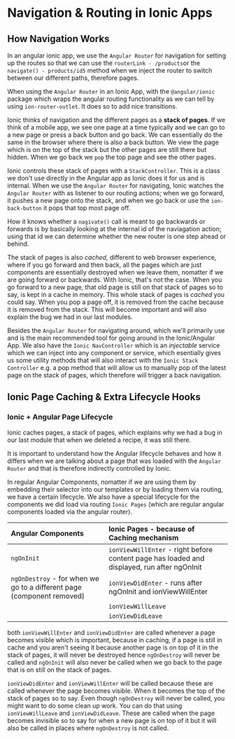 # Navigation & Routing in Ionic Apps

## How Navigation Works
In an angular ionic app, we use the `Angular Router` for navigation for setting up the routes so that we can use the `routerLink - /products`or the `navigate() - products/id5` method when we inject the router to switch between our different paths, therefore pages.

When using the `Angular Router` in an Ionic App, with the `@angular/ionic` package which wraps the angular routing functionality as we can tell by using `ion-router-outlet`. It does so to add nice transitions.

Ionic thinks of navigation and the different pages as a **stack of pages**. If we think of a mobile app, we see one page at a time typically and we can go to a new page or press a back button and go back. We can essentially do the same in the browser where there is also a back button. We view the page which is on the top of the stack but the other pages are still there but hidden. When we go back we `pop` the top page and see the other pages.

 Ionic controls these stack of pages with a `StackController`. This is a class we don't use directly in the Angular app as Ionic does it for us and is internal. When we use the `Angular Router` for navigating, Ionic watches the `Angular Router` with as listener to our routing actions; when we go forward, it pushes a new page onto the stack, and when we go back or use the `ion-back-button` it pops that top most page off.

 How it knows whether a `nagivate()` call is meant to go backwards or forwards is by basically looking at the internal id of the naviagation action; using that id we can determine whether the new router is one step ahead or behind.

 The stack of pages is also *cached*, different to web browser experience, where if you go forward and then back, all the pages which are just components are essentially destroyed when we leave them, nomatter if we are going forward or backwards. With Ionic, that's not the case. When you go forward to a new page, that old page is still on that stack of pages so to say, is kept in a cache in memory. This whole stack of pages is *cached* you could say. When you pop a page off, it is removed from the cache because it is removed from the stack. This will become important and will also explain the bug we had in our last modules.

 Besides the `Angular Router` for navigating around, which we'll primarily use and is the main recommended tool for going around in the Ionic/Angular App. We also have the `Ionic NavController` which is an *injectable* service which we can inject into any component or service, which esentially gives us some utility methods that will also interact with the `Ionic Stack Controller` e.g. a pop method that will allow us to manually pop of the latest page on the stack of pages, which therefore will trigger a back navigation.

 ## Ionic Page Caching & Extra Lifecycle Hooks
 ### Ionic + Angular Page Lifecycle
 Ionic caches pages, a stack of pages, which explains why we had a bug in our last module that when we deleted a recipe, it was still there.

 It is important to understand how the Angular lifecycle behaves and how it differs when we are talking about a page that was loaded with the `Angular Router` and that is therefore indirectly controlled by Ionic.

 In regular Angular Components, nomatter if we are using them by embedding their selector into our templates or by loading them via routing, we have a certain lifecycle. We also have a special lifecycle for the components we did load via routing `Ionic Pages` (which are regular angular components loaded via the angular router).

 | Angular Components | Ionic Pages - because of Caching mechanism|
 | :------------- | :------------- |
 | `ngOnInit`      | `ionViewWillEnter` - right before content page has loaded and displayed, run after ngOnInit|
 | `ngOnDestroy` - for when we go to a different page (component removed) | `ionViewDidEnter` - runs after ngOnInit and ionViewWillEnter|
 ||`ionViewWillLeave`|
 || `ionViewDidLeave`|

 both `ionViewWillEnter` and `ionViewDidEnter` are called whenever a page becomes visible which is important, because in caching, if a page is still in cache and you aren't seeing it because another page is on top of it in the stack of pages, it will never be destroyed hence `ngOnDestroy` will never be called and `ngOnInit` will also never be called when we go back to the page that is on still on the stack of pages.

`ionViewDidEnter` and `ionViewWillEnter` will be called because these are called whenever the page becomes visible. When it becomes the top of the stack of pages so to say. Even though `ngOnDestroy` will never be called, you might want to do some clean up work. You can do that using `ionViewWillLeave` and `ionViewDidLeave`. These are called when the page becomes invisible so to say
 for when a new page is on top of it but it will also be called in places where `ngOnDestroy` is not called.
